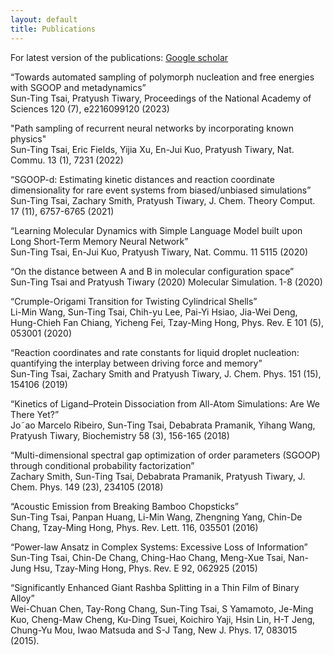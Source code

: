 ```yaml
---
layout: default
title: Publications
---
```


For latest version of the publications: [Google scholar](https://scholar.google.com/citations?hl=en&user=e0BF_m8AAAAJ)


“Towards automated sampling of polymorph nucleation and free energies with SGOOP and metadynamics”  
Sun-Ting Tsai, Pratyush Tiwary, Proceedings of the National Academy of Sciences 120 (7), e2216099120 (2023)

"Path sampling of recurrent neural networks by incorporating known physics"  
Sun-Ting Tsai, Eric Fields, Yijia Xu, En-Jui Kuo, Pratyush Tiwary, Nat. Commu. 13 (1), 7231 (2022)

“SGOOP-d: Estimating kinetic distances and reaction coordinate dimensionality for rare event systems from biased/unbiased simulations”  
Sun-Ting Tsai, Zachary Smith, Pratyush Tiwary, J. Chem. Theory Comput. 17 (11), 6757-6765 (2021)
 
“Learning Molecular Dynamics with Simple Language Model built upon Long Short-Term Memory Neural Network”  
Sun-Ting Tsai, En-Jui Kuo, Pratyush Tiwary, Nat. Commu. 11 5115 (2020)

“On the distance between A and B in molecular configuration space”  
Sun-Ting Tsai and Pratyush Tiwary (2020) Molecular Simulation. 1-8 (2020)

“Crumple-Origami Transition for Twisting Cylindrical Shells”  
Li-Min Wang, Sun-Ting Tsai, Chih-yu Lee, Pai-Yi Hsiao, Jia-Wei Deng, Hung-Chieh Fan Chiang, Yicheng Fei, Tzay-Ming Hong, Phys. Rev. E 101 (5), 053001 (2020)

“Reaction coordinates and rate constants for liquid droplet nucleation: quantifying the interplay between driving force and memory”  
Sun-Ting Tsai, Zachary Smith and Pratyush Tiwary, J. Chem. Phys. 151 (15), 154106 (2019)

“Kinetics of Ligand–Protein Dissociation from All-Atom Simulations: Are We There Yet?”  
Jo˜ao Marcelo Ribeiro, Sun-Ting Tsai, Debabrata Pramanik, Yihang Wang, Pratyush Tiwary, Biochemistry 58 (3), 156-165 (2018)

“Multi-dimensional spectral gap optimization of order parameters (SGOOP) through conditional probability factorization”  
Zachary Smith, Sun-Ting Tsai, Debabrata Pramanik, Pratyush Tiwary, J. Chem. Phys. 149 (23), 234105 (2018)

“Acoustic Emission from Breaking Bamboo Chopsticks”  
Sun-Ting Tsai, Panpan Huang, Li-Min Wang, Zhengning Yang, Chin-De Chang, Tzay-Ming Hong, Phys. Rev. Lett. 116, 035501 (2016)

“Power-law Ansatz in Complex Systems: Excessive Loss of Information”  
Sun-Ting Tsai, Chin-De Chang, Ching-Hao Chang, Meng-Xue Tsai, Nan-Jung Hsu, Tzay-Ming Hong, Phys. Rev. E 92, 062925 (2015)

“Significantly Enhanced Giant Rashba Splitting in a Thin Film of Binary Alloy”  
Wei-Chuan Chen, Tay-Rong Chang, Sun-Ting Tsai, S Yamamoto, Je-Ming Kuo, Cheng-Maw Cheng, Ku-Ding Tsuei, Koichiro Yaji, Hsin Lin, H-T Jeng, Chung-Yu Mou, Iwao Matsuda and S-J Tang, New J. Phys. 17, 083015 (2015).

